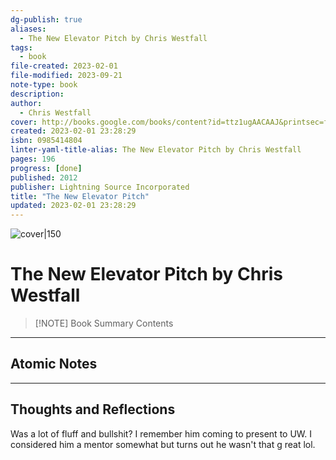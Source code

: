 ```yaml
---
dg-publish: true
aliases:
  - The New Elevator Pitch by Chris Westfall
tags:
  - book
file-created: 2023-02-01
file-modified: 2023-09-21
note-type: book 
description: 
author:
  - Chris Westfall
cover: http://books.google.com/books/content?id=ttz1ugAACAAJ&printsec=frontcover&img=1&zoom=1&source=gbs_api
created: 2023-02-01 23:28:29
isbn: 0985414804 
linter-yaml-title-alias: The New Elevator Pitch by Chris Westfall
pages: 196
progress: [done]
published: 2012
publisher: Lightning Source Incorporated
title: "The New Elevator Pitch"
updated: 2023-02-01 23:28:29
---
```


![cover|150](http://books.google.com/books/content?id=ttz1ugAACAAJ&printsec=frontcover&img=1&zoom=1&source=gbs_api)

# The New Elevator Pitch by Chris Westfall

> [!NOTE] Book Summary
> Contents

---

## Atomic Notes

---

## Thoughts and Reflections

Was a lot of fluff and bullshit? I remember him coming to present to UW. I considered him a mentor somewhat but turns out he wasn't that g reat lol.
